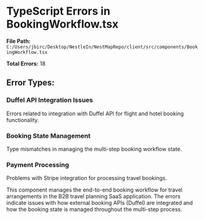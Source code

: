# TypeScript Errors in BookingWorkflow.tsx

**File Path:** `C:/Users/jbirc/Desktop/NestleIn/NestMapRepo/client/src/components/BookingWorkflow.tsx`

**Total Errors:** 18

## Error Types:

### Duffel API Integration Issues
Errors related to integration with Duffel API for flight and hotel booking functionality.

### Booking State Management
Type mismatches in managing the multi-step booking workflow state.

### Payment Processing
Problems with Stripe integration for processing travel bookings.

This component manages the end-to-end booking workflow for travel arrangements in the B2B travel planning SaaS application. The errors indicate issues with how external booking APIs (Duffel) are integrated and how the booking state is managed throughout the multi-step process.
